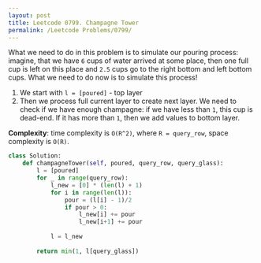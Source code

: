 ```yaml
---
layout: post
title: Leetcode 0799. Champagne Tower
permalink: /Leetcode Problems/0799/
---
```


What we need to do in this problem is to simulate our pouring process: imagine, that we have `6` cups of water arrived at some place, then one full cup is left on this place and `2.5` cups go to the right bottom and left bottom cups. What we need to do now is to simulate this process!

1. We start with `l = [poured]` - top layer
2. Then we process full current layer to create next layer. We need to check if we have enough champagne: if we have less than `1`, this cup is dead-end. If it has more than `1`, then we add values to bottom layer.

**Complexity**: time complexity is `O(R^2)`, where `R = query_row`, space complexity is `O(R)`.

```python
class Solution:
    def champagneTower(self, poured, query_row, query_glass):
        l = [poured]
        for _ in range(query_row):
            l_new = [0] * (len(l) + 1)
            for i in range(len(l)):
                pour = (l[i] - 1)/2
                if pour > 0:
                    l_new[i] += pour
                    l_new[i+1] += pour
            
            l = l_new
                    
        return min(1, l[query_glass])
```